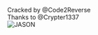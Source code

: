 Cracked by @Code2Reverse  
Thanks to @Crypter1337  
![JASON](https://github.com/user-attachments/assets/9aa58d7e-b238-4f4a-bf5b-64503f958df0)
